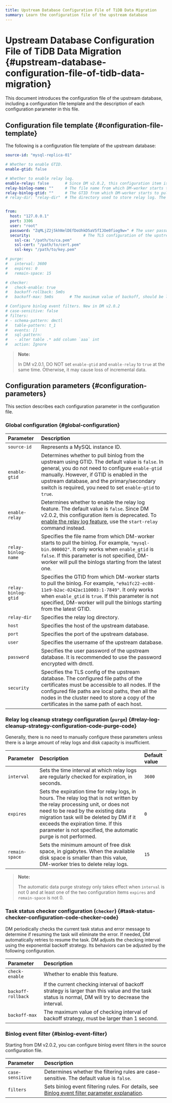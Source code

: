 ```yaml
---
title: Upstream Database Configuration File of TiDB Data Migration
summary: Learn the configuration file of the upstream database
---
```


# Upstream Database Configuration File of TiDB Data Migration {#upstream-database-configuration-file-of-tidb-data-migration}

This document introduces the configuration file of the upstream database, including a configuration file template and the description of each configuration parameter in this file.

## Configuration file template {#configuration-file-template}

The following is a configuration file template of the upstream database:

```yaml
source-id: "mysql-replica-01"

# Whether to enable GTID.
enable-gtid: false

# Whether to enable relay log.
enable-relay: false       # Since DM v2.0.2, this configuration item is deprecated. To enable the relay log feature, use the `start-relay` command instead.
relay-binlog-name: ""     # The file name from which DM-worker starts to pull the binlog.
relay-binlog-gtid: ""     # The GTID from which DM-worker starts to pull the binlog.
# relay-dir: "relay-dir"  # The directory used to store relay log. The default value is "relay-dir". This configuration item is marked as deprecated since v6.1 and replaced by a parameter of the same name in the dm-worker configuration.


from:
  host: "127.0.0.1"
  port: 3306
  user: "root"
  password: "ZqMLjZ2j5khNelDEfDoUhkD5aV5fIJOe0fiog9w=" # The user password of the upstream database. It is recommended to use the password encrypted with dmctl.
  security:                       # The TLS configuration of the upstream database
    ssl-ca: "/path/to/ca.pem"
    ssl-cert: "/path/to/cert.pem"
    ssl-key: "/path/to/key.pem"

# purge:
#   interval: 3600
#   expires: 0
#   remain-space: 15

# checker:
#   check-enable: true
#   backoff-rollback: 5m0s
#   backoff-max: 5m0s       # The maximum value of backoff, should be larger than 1s

# Configure binlog event filters. New in DM v2.0.2
# case-sensitive: false
# filters:
# - schema-pattern: dmctl
#   table-pattern: t_1
#   events: []
#   sql-pattern:
#   - alter table .* add column `aaa` int
#   action: Ignore
```

> **Note:**
>
> In DM v2.0.1, DO NOT set `enable-gtid` and `enable-relay` to `true` at the same time. Otherwise, it may cause loss of incremental data.

## Configuration parameters {#configuration-parameters}

This section describes each configuration parameter in the configuration file.

### Global configuration {#global-configuration}

| Parameter           | Description                                                                                                                                                                                                                                                                                                 |
| :------------------ | :---------------------------------------------------------------------------------------------------------------------------------------------------------------------------------------------------------------------------------------------------------------------------------------------------------- |
| `source-id`         | Represents a MySQL instance ID.                                                                                                                                                                                                                                                                             |
| `enable-gtid`       | Determines whether to pull binlog from the upstream using GTID. The default value is `false`. In general, you do not need to configure `enable-gtid` manually. However, if GTID is enabled in the upstream database, and the primary/secondary switch is required, you need to set `enable-gtid` to `true`. |
| `enable-relay`      | Determines whether to enable the relay log feature. The default value is `false`. Since DM v2.0.2, this configuration item is deprecated. To [enable the relay log feature](/dm/relay-log.md#start-and-stop-the-relay-log-feature), use the `start-relay` command instead.                                  |
| `relay-binlog-name` | Specifies the file name from which DM-worker starts to pull the binlog. For example, `"mysql-bin.000002"`. It only works when `enable_gtid` is `false`. If this parameter is not specified, DM-worker will pull the binlogs starting from the latest one.                                                   |
| `relay-binlog-gtid` | Specifies the GTID from which DM-worker starts to pull the binlog. For example, `"e9a1fc22-ec08-11e9-b2ac-0242ac110003:1-7849"`. It only works when `enable_gtid` is `true`. If this parameter is not specified, DM-worker will pull the binlogs starting from the latest GTID.                             |
| `relay-dir`         | Specifies the relay log directory.                                                                                                                                                                                                                                                                          |
| `host`              | Specifies the host of the upstream database.                                                                                                                                                                                                                                                                |
| `port`              | Specifies the port of the upstream database.                                                                                                                                                                                                                                                                |
| `user`              | Specifies the username of the upstream database.                                                                                                                                                                                                                                                            |
| `password`          | Specifies the user password of the upstream database. It is recommended to use the password encrypted with dmctl.                                                                                                                                                                                           |
| `security`          | Specifies the TLS config of the upstream database. The configured file paths of the certificates must be accessible to all nodes. If the configured file paths are local paths, then all the nodes in the cluster need to store a copy of the certificates in the same path of each host.                   |

### Relay log cleanup strategy configuration (<code>purge</code>) {#relay-log-cleanup-strategy-configuration-code-purge-code}

Generally, there is no need to manually configure these parameters unless there is a large amount of relay logs and disk capacity is insufficient.

| Parameter      | Description                                                                                                                                                                                                                                                                                                           | Default value |
| :------------- | :-------------------------------------------------------------------------------------------------------------------------------------------------------------------------------------------------------------------------------------------------------------------------------------------------------------------- | :------------ |
| `interval`     | Sets the time interval at which relay logs are regularly checked for expiration, in seconds.                                                                                                                                                                                                                          | `3600`        |
| `expires`      | Sets the expiration time for relay logs, in hours. The relay log that is not written by the relay processing unit, or does not need to be read by the existing data migration task will be deleted by DM if it exceeds the expiration time. If this parameter is not specified, the automatic purge is not performed. | `0`           |
| `remain-space` | Sets the minimum amount of free disk space, in gigabytes. When the available disk space is smaller than this value, DM-worker tries to delete relay logs.                                                                                                                                                             | `15`          |

> **Note:**
>
> The automatic data purge strategy only takes effect when `interval` is not 0 and at least one of the two configuration items `expires` and `remain-space` is not 0.

### Task status checker configuration (<code>checker</code>) {#task-status-checker-configuration-code-checker-code}

DM periodically checks the current task status and error message to determine if resuming the task will eliminate the error. If needed, DM automatically retries to resume the task. DM adjusts the checking interval using the exponential backoff strategy. Its behaviors can be adjusted by the following configuration.

| Parameter          | Description                                                                                                                                         |
| :----------------- | :-------------------------------------------------------------------------------------------------------------------------------------------------- |
| `check-enable`     | Whether to enable this feature.                                                                                                                     |
| `backoff-rollback` | If the current checking interval of backoff strategy is larger than this value and the task status is normal, DM will try to decrease the interval. |
| `backoff-max`      | The maximum value of checking interval of backoff strategy, must be larger than 1 second.                                                           |

### Binlog event filter {#binlog-event-filter}

Starting from DM v2.0.2, you can configure binlog event filters in the source configuration file.

| Parameter        | Description                                                                                                                                            |
| :--------------- | :----------------------------------------------------------------------------------------------------------------------------------------------------- |
| `case-sensitive` | Determines whether the filtering rules are case-sensitive. The default value is `false`.                                                               |
| `filters`        | Sets binlog event filtering rules. For details, see [Binlog event filter parameter explanation](/dm/dm-binlog-event-filter.md#parameter-descriptions). |
